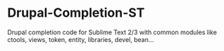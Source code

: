 Drupal-Completion-ST
=====================

Drupal completion code for Sublime Text 2/3 with common modules like ctools, views, token, entity, libraries, devel, bean...
